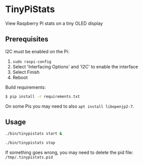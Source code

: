 # TinyPiStats

View Raspberry Pi stats on a tiny OLED display

## Prerequisites

I2C must be enabled on the Pi:

1. `sudo raspi-config`
2. Select 'Interfacing Options' and 'I2C' to enable the interface
3. Select Finish
4. Reboot

Build requirements:

```bash
$ pip install -r requirements.txt
```

On some Pis you may need to also `apt install libopenjp2-7`.

## Usage

```bash
./bin/tinypistats start &
```

```bash
./bin/tinypistats stop
```

If something goes wrong, you may need to delete the pid file: `/tmp/.tinypistats.pid`
